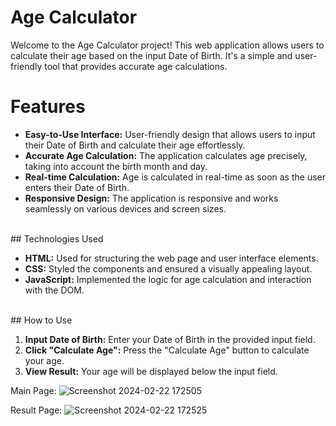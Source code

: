 # Age Calculator

Welcome to the Age Calculator project! This web application allows users to calculate their age based on the input Date of Birth. It's a simple and user-friendly tool that provides accurate age calculations.
<br>
# Features

- **Easy-to-Use Interface:** User-friendly design that allows users to input their Date of Birth and calculate their age effortlessly.
- **Accurate Age Calculation:** The application calculates age precisely, taking into account the birth month and day.
- **Real-time Calculation:** Age is calculated in real-time as soon as the user enters their Date of Birth.
- **Responsive Design:** The application is responsive and works seamlessly on various devices and screen sizes.
<br>
## Technologies Used

- **HTML:** Used for structuring the web page and user interface elements.
- **CSS:** Styled the components and ensured a visually appealing layout.
- **JavaScript:** Implemented the logic for age calculation and interaction with the DOM.
<br>
## How to Use

1. **Input Date of Birth:** Enter your Date of Birth in the provided input field.
2. **Click "Calculate Age":** Press the "Calculate Age" button to calculate your age.
3. **View Result:** Your age will be displayed below the input field.

Main Page:
![Screenshot 2024-02-22 172505](https://github.com/pshrutika/CodeAlpha_AgeCalculator/assets/119094755/58582f54-c106-4b7d-b660-e3c5eda85537)

Result Page:
![Screenshot 2024-02-22 172525](https://github.com/pshrutika/CodeAlpha_AgeCalculator/assets/119094755/0a9845b1-0157-4e78-b4ff-050cd2c554db)





